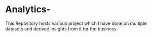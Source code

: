 # Analytics-
This Repository hosts various project which I have done on multiple datasets and derived insights from it for the business. 
